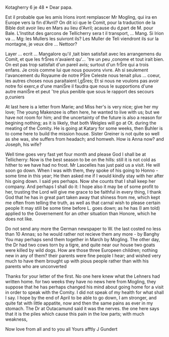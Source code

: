 Kotagherry 6 je 48
 <Thursday>*
Dear papa.

Est il probable que les amis Irions iront remplascer Mr Mogling, qui ira en Europe vers la fin d'Avril? On dit ici que le Comit‚ pour la traduction de la Bible doit avoir lieu en Mars au lieu d'Avril; acause du d‚part de M. pour Bale. L'Institut des garcons de Tellicherry sera t il transport‚ … Mang. Si Irion va … Mg: les Mullers les suivront ils? Les Muller de Teli viendront ils sur la montagne, je veux dire … Nettoor?

Layer … ecrit … Mangalore qu'il ‚tait bien satisfait avec les arrangemens du Comit‚ et que les frŠres n'avaient qu'… ˆtre un peu ‚conome et tout irait bien. On est pas trop satisfait d'un pareil avis; surtout d'un frŠre qui a trois enfans. Je crois comme lui que nous pouvons vivre. Ah si seulement l'avancement du Royaume de notre PŠre Celeste nous tenait plus … coeur, les autres choses nous paraitaient l‚gŠres; Et si nous ne voulons pas avoir notre foi exerc‚e d'une maniŠre il faudra que nous le supportions d'une autre maniŠre et peut ˆtre plus penible que sous le rapport des secours p‚cuniers

At last here is a letter from Marie; and Miss her's is very nice; give her my love; The young Makenzee is often here, he wanted to live with us; but we have not room for him; and the uncertainty of the future is also a reason for begining nothing; as it is likely, that both Weigles will go at Ot. during the meating of the Comity. He is going at Katary for some weeks, then Buhler is to come here to build the mission house. Sister Greiner is not quite so well as she was, she suffers from headach; and homweh. How is Anna now? and Joseph, his wife?

Well time goes very fast yet four month and please God I shall be at Tellicherry: Now is the best season to be on the hills: still it is not cold as hither to we have had no frost. Mr Lascelles has just paid us a visit. He will soon go down. When I was with them, they spoke of his going to Honno - some time in this year; He then asked me if I would kindly stay with her after his going down. I said yes perhaps. Now she counts that I shall keep her company. And perhaps I shall do it: I hope also it may be of some profit to her, trusting the Lord will give me grace to be faithful in every thing, I thank God that he has in great part taken away that shiness from me, which kept me often from telling the truth, as well as that carnal wish to please certain people It may still be some time before L. goes down; as he has (I am told) applied to the Governement for an other situation than Honore, which he does not like.

Do not send any more the German newspaper to W. the last costed no less than 10 Annas; so he would rather not recieve them any more - by Banghy You may perhaps send them together in March by Mogling. The other day, the Dr had two cows torn by a tigre, and quite near our house two goats were killed by wild dogs. How are those three Europeen children; nothing new in any of them? their parents were fine people I hear; and wished very much to have them brought up with pious people rather than with his parents who are unconverted

Thanks for your letter of the first. No one here knew what the Lehners had written home. for two weeks they have no news here from Mogling, they suppose that he has perhaps changed his mind about going home for a visit in order to speak with the Comity. I did not speak of my health for what shall I say. I hope by the end of April to be able to go down, I am stronger, and quite fat with little appatite, now and then the same pains as ever in my stomach. The Dr at Outacamund said it was the nerves. the one here says that it is the piles which cause this pain in the low parts; with much weakness,

Now love from all and to you all
 Yours afftly
 J Gundert

